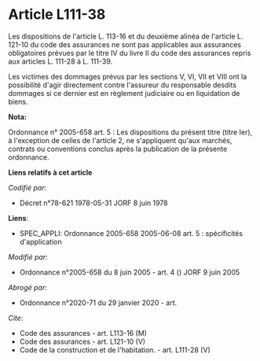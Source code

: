 # Article L111-38

Les dispositions de l'article L. 113-16 et du deuxième alinéa de l'article L. 121-10 du code des assurances ne sont pas
applicables aux assurances obligatoires prévues par le titre IV du livre II du code des assurances repris aux articles L.
111-28 à L. 111-39. 

Les victimes des dommages prévus par les sections V, VI, VII et VIII ont la possibilité d'agir directement contre l'assureur
du responsable desdits dommages si ce dernier est en règlement judiciaire ou en liquidation de biens.

**Nota:**

Ordonnance n° 2005-658 art. 5 : Les dispositions du présent titre (titre Ier), à l'exception de celles de l'article 2, ne
s'appliquent qu'aux marchés, contrats ou conventions conclus après la publication de la présente ordonnance.

**Liens relatifs à cet article**

_Codifié par_:

  - Décret n°78-621 1978-05-31 JORF 8 juin 1978

**Liens**:

  - SPEC_APPLI: Ordonnance 2005-658 2005-06-08 art. 5 : spécificités d'application

_Modifié par_:

  - Ordonnance n°2005-658 du 8 juin 2005 - art. 4 () JORF 9 juin 2005

_Abrogé par_:

  - Ordonnance n°2020-71 du 29 janvier 2020 - art.

_Cite_:

  - Code des assurances - art. L113-16 (M)
  - Code des assurances - art. L121-10 (V)
  - Code de la construction et de l'habitation. - art. L111-28 (V)
